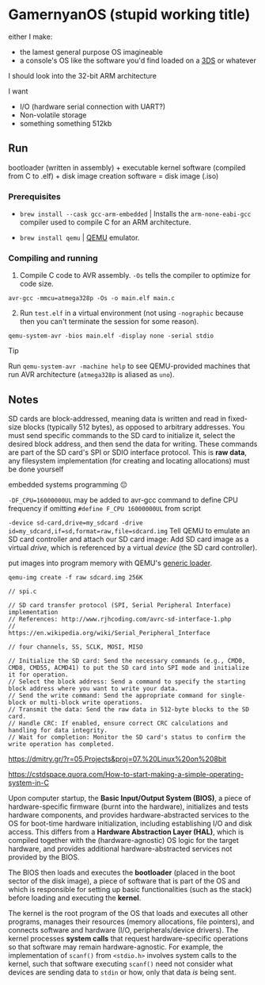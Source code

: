# GamernyanOS (stupid working title)

either I make:
- the lamest general purpose OS imagineable
- a console's OS like the software you'd find loaded on a [3DS](https://en.wikipedia.org/wiki/Nintendo_3DS_system_software) or whatever

I should look into the 32-bit ARM architecture

I want
- I/O (hardware serial connection with UART?)
- Non-volatile storage
- something something 512kb

## Run

bootloader (written in assembly) + executable kernel software (compiled from C to .elf) + disk image creation software = disk image (.iso)

### Prerequisites

- `brew install --cask gcc-arm-embedded` | Installs the `arm-none-eabi-gcc` compiler used to compile C for an ARM architecture.

- `brew install qemu` | [QEMU](https://www.qemu.org/) emulator.

### Compiling and running

1. Compile C code to AVR assembly. `-Os` tells the compiler to optimize for code size.

```
avr-gcc -mmcu=atmega328p -Os -o main.elf main.c
```

2. Run `test.elf` in a virtual environment (not using `-nographic` because then you can't terminate the session for some reason).

```
qemu-system-avr -bios main.elf -display none -serial stdio
```

> [!TIP]
> Run `qemu-system-avr -machine help` to see QEMU-provided machines that run AVR architecture (`atmega328p` is aliased as `uno`).

## Notes

SD cards are block-addressed, meaning data is written and read in fixed-size blocks (typically 512 bytes), as opposed to arbitrary addresses. You must send specific commands to the SD card to initialize it, select the desired block address, and then send the data for writing. These commands are part of the SD card's SPI or SDIO interface protocol. This is __raw data__, any filesystem implementation (for creating and locating allocations) must be done yourself

embedded systems programming :pensive:

`-DF_CPU=16000000UL` may be added to avr-gcc command to define CPU frequency if omitting `#define F_CPU 16000000UL` from script

`-device sd-card,drive=my_sdcard -drive id=my_sdcard,if=sd,format=raw,file=sdcard.img` Tell QEMU to emulate an SD card controller and attach our SD card image: Add SD card image as a virtual _drive_, which is referenced by a virtual _device_ (the SD card controller).

put images into program memory with QEMU's [generic loader](https://qemu-project.gitlab.io/qemu/system/generic-loader.html).

`qemu-img create -f raw sdcard.img 256K`

```
// spi.c

// SD card transfer protocol (SPI, Serial Peripheral Interface) implementation
// References: http://www.rjhcoding.com/avrc-sd-interface-1.php
//             https://en.wikipedia.org/wiki/Serial_Peripheral_Interface

// four channels, SS, SCLK, MOSI, MISO

// Initialize the SD card: Send the necessary commands (e.g., CMD0, CMD8, CMD55, ACMD41) to put the SD card into SPI mode and initialize it for operation.
// Select the block address: Send a command to specify the starting block address where you want to write your data.
// Send the write command: Send the appropriate command for single-block or multi-block write operations.
// Transmit the data: Send the raw data in 512-byte blocks to the SD card.
// Handle CRC: If enabled, ensure correct CRC calculations and handling for data integrity.
// Wait for completion: Monitor the SD card's status to confirm the write operation has completed.
```

https://dmitry.gr/?r=05.Projects&proj=07.%20Linux%20on%208bit

https://cstdspace.quora.com/How-to-start-making-a-simple-operating-system-in-C

Upon computer startup, the **Basic Input/Output System (BIOS)**, a piece of hardware-specific firmware (burnt into the hardware), initializes and tests hardware components, and provides hardware-abstracted services to the OS for boot-time hardware initialization, including establishing I/O and disk access. This differs from a **Hardware Abstraction Layer (HAL)**, which is compiled together with the (hardware-agnostic) OS logic for the target hardware, and provides additional hardware-abstracted services not provided by the BIOS.

The BIOS then loads and executes the **bootloader** (placed in the boot sector of the disk image), a piece of software that is part of the OS and which is responsible for setting up basic functionalities (such as the stack) before loading and executing the **kernel**.

The kernel is the root program of the OS that loads and executes all other programs, manages their resources (memory allocations, file pointers), and connects software and hardware (I/O, peripherals/device drivers). The kernel processes **system calls** that request hardware-specific operations so that software may remain hardware-agnostic. For example, the implementation of `scanf()` from `<stdio.h>` involves system calls to the kernel, such that software executing `scanf()` need not consider what devices are sending data to `stdin` or how, only that data _is_ being sent.
